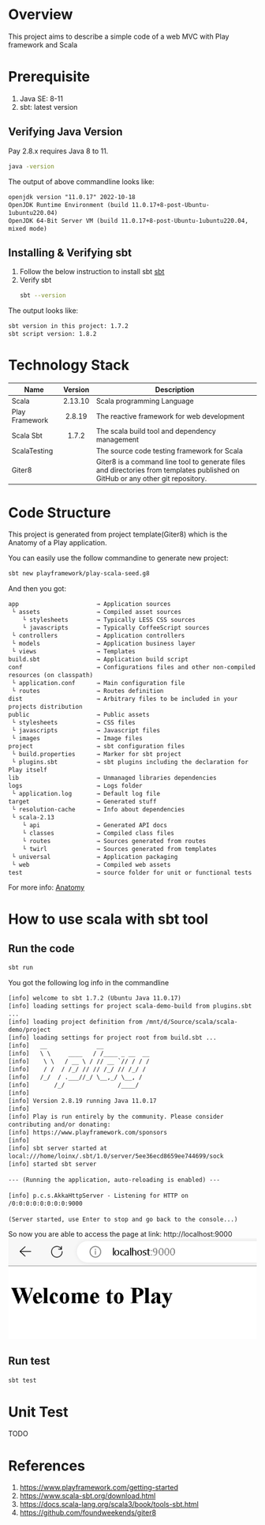 # Overview
This project aims to describe a simple code of a web MVC with Play framework and Scala

# Prerequisite
1. Java SE: 8-11
2. sbt: latest version

## Verifying Java Version
Pay 2.8.x requires Java 8 to 11.
```bash
java -version
```
The output of above commandline looks like:
```
openjdk version "11.0.17" 2022-10-18
OpenJDK Runtime Environment (build 11.0.17+8-post-Ubuntu-1ubuntu220.04)
OpenJDK 64-Bit Server VM (build 11.0.17+8-post-Ubuntu-1ubuntu220.04, mixed mode)
```

## Installing & Verifying sbt
1. Follow the below instruction to install sbt [sbt]([https://](https://www.scala-sbt.org/download.html))
2. Verify sbt
    ```bash
    sbt --version
    ```
The output looks like: 
```
sbt version in this project: 1.7.2
sbt script version: 1.8.2
```


# Technology Stack
| Name            | Version | Description                                    |
|-----------------|:-------:|------------------------------------------------|
| Scala           |  2.13.10| Scala programming Language                     |
| Play Framework  |  2.8.19 | The reactive framework for web development     |
| Scala Sbt       |  1.7.2  | The scala build tool and dependency management |
| ScalaTesting    |         | The source code testing framework for Scala    |
| Giter8          |         | Giter8 is a command line tool to generate files and directories from templates published on GitHub or any other git repository.                   |

# Code Structure
This project is generated from project template(Giter8) which is the Anatomy of a Play application.

You can easily use the follow commandine to generate new project: 
```bash
sbt new playframework/play-scala-seed.g8

```
And then you got:
```
app                      → Application sources
 └ assets                → Compiled asset sources
    └ stylesheets        → Typically LESS CSS sources
    └ javascripts        → Typically CoffeeScript sources
 └ controllers           → Application controllers
 └ models                → Application business layer
 └ views                 → Templates
build.sbt                → Application build script
conf                     → Configurations files and other non-compiled resources (on classpath)
 └ application.conf      → Main configuration file
 └ routes                → Routes definition
dist                     → Arbitrary files to be included in your projects distribution
public                   → Public assets
 └ stylesheets           → CSS files
 └ javascripts           → Javascript files
 └ images                → Image files
project                  → sbt configuration files
 └ build.properties      → Marker for sbt project
 └ plugins.sbt           → sbt plugins including the declaration for Play itself
lib                      → Unmanaged libraries dependencies
logs                     → Logs folder
 └ application.log       → Default log file
target                   → Generated stuff
 └ resolution-cache      → Info about dependencies
 └ scala-2.13
    └ api                → Generated API docs
    └ classes            → Compiled class files
    └ routes             → Sources generated from routes
    └ twirl              → Sources generated from templates
 └ universal             → Application packaging
 └ web                   → Compiled web assets
test                     → source folder for unit or functional tests
```
For more info: [Anatomy](https://www.playframework.com/documentation/2.8.x/Anatomy)

# How to use scala with sbt tool
## Run the code
```bash
sbt run
```
You got the following log info in the commandline
```
[info] welcome to sbt 1.7.2 (Ubuntu Java 11.0.17)
[info] loading settings for project scala-demo-build from plugins.sbt ...
[info] loading project definition from /mnt/d/Source/scala/scala-demo/project
[info] loading settings for project root from build.sbt ...
[info]   __              __
[info]   \ \     ____   / /____ _ __  __
[info]    \ \   / __ \ / // __ `// / / /
[info]    / /  / /_/ // // /_/ // /_/ /
[info]   /_/  / .___//_/ \__,_/ \__, /
[info]       /_/               /____/
[info]
[info] Version 2.8.19 running Java 11.0.17
[info]
[info] Play is run entirely by the community. Please consider contributing and/or donating:
[info] https://www.playframework.com/sponsors
[info]
[info] sbt server started at local:///home/loinx/.sbt/1.0/server/5ee36ecd8659ee744699/sock
[info] started sbt server

--- (Running the application, auto-reloading is enabled) ---

[info] p.c.s.AkkaHttpServer - Listening for HTTP on /0:0:0:0:0:0:0:0:9000

(Server started, use Enter to stop and go back to the console...)

```
So now you are able to access the page at link: http://localhost:9000
![alt](./docs/images/play-webpage.png)
## Run test
```bash
sbt test
```
# Unit Test
TODO


# References
1. https://www.playframework.com/getting-started
2. https://www.scala-sbt.org/download.html
3. https://docs.scala-lang.org/scala3/book/tools-sbt.html
4. https://github.com/foundweekends/giter8
